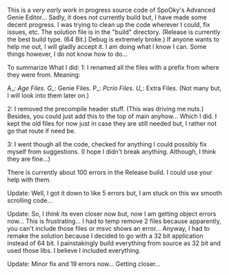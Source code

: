 This is a *very early* work in progress source code of SpoOky's Advanced Genie Editor... Sadly, it does not currently build but, I have made some decent progress.
I was trying to clean up the code wherever I could, fix issues, etc. The solution file is in the "build" directory.
(Release is currently the best build type. (64 Bit.) Debug is extremely broke.)
If anyone wants to help me out, I will gladly accept it. I am doing what I know I can. Some things however, I do not know how to do...

To summarize What I did: 1: I renamed all the files with a prefix from where they were from. Meaning:

A_*: Age Files.
G_*: Genie Files.
P_*: Pcrio Files.
U_*: Extra Files. (Not many but, I will look into them later on.)

2: I removed the precompile header stuff. (This was driving me nuts.) Besides, you could just add this to the top of main anyhow... Which I did.
I kept the old files for now just in case they are still needed but, I rather not go that route if need be.

3: I went though all the code, checked for anything I could possibly fix myself from suggestions. (I hope I didn't break anything. Although, I think they are fine...)

There is currently about 100 errors in the Release build. I could use your help with them.

Update: Well, I got it down to like 5 errors but, I am stuck on this wx smooth scrolling code...

Update: So, I *think* its even closer now but, now I am getting object errors now... This is frustrating... I had to temp remove 2 files because apparently, you can't include those files or msvc shows an error... Anyway, I had to remake the solution because I decided to go with a 32 bit application instead of 64 bit. I painstakingly build everything from source as 32 bit and used those libs. I believe I included everything.

Update: Minor fix and 19 errors now... Getting closer...